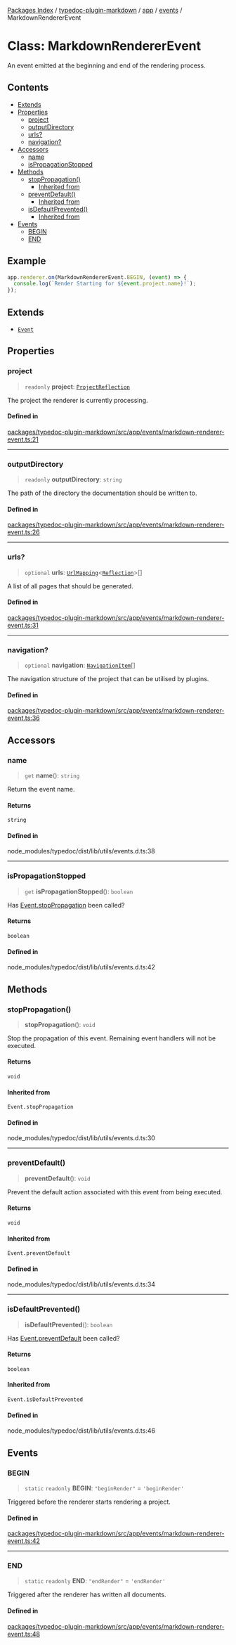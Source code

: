 [Packages Index](../../../../../README.md) / [typedoc-plugin-markdown](../../../../README.md) / [app](../../../README.md) / [events](../README.md) / MarkdownRendererEvent

# Class: MarkdownRendererEvent

An event emitted at the beginning and end of the rendering process.

## Contents

* [Extends](#extends)
* [Properties](#properties)
  * [project](#project)
  * [outputDirectory](#outputdirectory)
  * [urls?](#urls)
  * [navigation?](#navigation)
* [Accessors](#accessors)
  * [name](#name)
  * [isPropagationStopped](#ispropagationstopped)
* [Methods](#methods)
  * [stopPropagation()](#stoppropagation)
    * [Inherited from](#inherited-from)
  * [preventDefault()](#preventdefault)
    * [Inherited from](#inherited-from-1)
  * [isDefaultPrevented()](#isdefaultprevented)
    * [Inherited from](#inherited-from-2)
* [Events](#events)
  * [BEGIN](#begin)
  * [END](#end)

## Example

```ts
app.renderer.on(MarkdownRendererEvent.BEGIN, (event) => {
  console.log(`Render Starting for ${event.project.name}!`);
});
```

## Extends

* [`Event`](https://typedoc.org/api/classes/Event.html)

## Properties

### project

> `readonly` **project**: [`ProjectReflection`](https://typedoc.org/api/classes/Models.ProjectReflection.html)

The project the renderer is currently processing.

#### Defined in

[packages/typedoc-plugin-markdown/src/app/events/markdown-renderer-event.ts:21](https://github.com/typedoc2md/typedoc-plugin-markdown/blob/ca82c8abd3682b5495f6a7750ba0ce30ff4e4f1e/packages/typedoc-plugin-markdown/src/app/events/markdown-renderer-event.ts#L21)

***

### outputDirectory

> `readonly` **outputDirectory**: `string`

The path of the directory the documentation should be written to.

#### Defined in

[packages/typedoc-plugin-markdown/src/app/events/markdown-renderer-event.ts:26](https://github.com/typedoc2md/typedoc-plugin-markdown/blob/ca82c8abd3682b5495f6a7750ba0ce30ff4e4f1e/packages/typedoc-plugin-markdown/src/app/events/markdown-renderer-event.ts#L26)

***

### urls?

> `optional` **urls**: [`UrlMapping`](../../../../theme/namespaces/types/interfaces/UrlMapping.md)\<[`Reflection`](https://typedoc.org/api/classes/Models.Reflection.html)>\[]

A list of all pages that should be generated.

#### Defined in

[packages/typedoc-plugin-markdown/src/app/events/markdown-renderer-event.ts:31](https://github.com/typedoc2md/typedoc-plugin-markdown/blob/ca82c8abd3682b5495f6a7750ba0ce30ff4e4f1e/packages/typedoc-plugin-markdown/src/app/events/markdown-renderer-event.ts#L31)

***

### navigation?

> `optional` **navigation**: [`NavigationItem`](../../../../theme/namespaces/types/interfaces/NavigationItem.md)\[]

The navigation structure of the project that can be utilised by plugins.

#### Defined in

[packages/typedoc-plugin-markdown/src/app/events/markdown-renderer-event.ts:36](https://github.com/typedoc2md/typedoc-plugin-markdown/blob/ca82c8abd3682b5495f6a7750ba0ce30ff4e4f1e/packages/typedoc-plugin-markdown/src/app/events/markdown-renderer-event.ts#L36)

## Accessors

### name

> `get` **name**(): `string`

Return the event name.

#### Returns

`string`

#### Defined in

node\_modules/typedoc/dist/lib/utils/events.d.ts:38

***

### isPropagationStopped

> `get` **isPropagationStopped**(): `boolean`

Has [Event.stopPropagation](MarkdownPageEvent.md#stoppropagation) been called?

#### Returns

`boolean`

#### Defined in

node\_modules/typedoc/dist/lib/utils/events.d.ts:42

## Methods

### stopPropagation()

> **stopPropagation**(): `void`

Stop the propagation of this event. Remaining event handlers will not be executed.

#### Returns

`void`

#### Inherited from

`Event.stopPropagation`

#### Defined in

node\_modules/typedoc/dist/lib/utils/events.d.ts:30

***

### preventDefault()

> **preventDefault**(): `void`

Prevent the default action associated with this event from being executed.

#### Returns

`void`

#### Inherited from

`Event.preventDefault`

#### Defined in

node\_modules/typedoc/dist/lib/utils/events.d.ts:34

***

### isDefaultPrevented()

> **isDefaultPrevented**(): `boolean`

Has [Event.preventDefault](MarkdownPageEvent.md#preventdefault) been called?

#### Returns

`boolean`

#### Inherited from

`Event.isDefaultPrevented`

#### Defined in

node\_modules/typedoc/dist/lib/utils/events.d.ts:46

## Events

### BEGIN

> `static` `readonly` **BEGIN**: `"beginRender"` = `'beginRender'`

Triggered before the renderer starts rendering a project.

#### Defined in

[packages/typedoc-plugin-markdown/src/app/events/markdown-renderer-event.ts:42](https://github.com/typedoc2md/typedoc-plugin-markdown/blob/ca82c8abd3682b5495f6a7750ba0ce30ff4e4f1e/packages/typedoc-plugin-markdown/src/app/events/markdown-renderer-event.ts#L42)

***

### END

> `static` `readonly` **END**: `"endRender"` = `'endRender'`

Triggered after the renderer has written all documents.

#### Defined in

[packages/typedoc-plugin-markdown/src/app/events/markdown-renderer-event.ts:48](https://github.com/typedoc2md/typedoc-plugin-markdown/blob/ca82c8abd3682b5495f6a7750ba0ce30ff4e4f1e/packages/typedoc-plugin-markdown/src/app/events/markdown-renderer-event.ts#L48)
